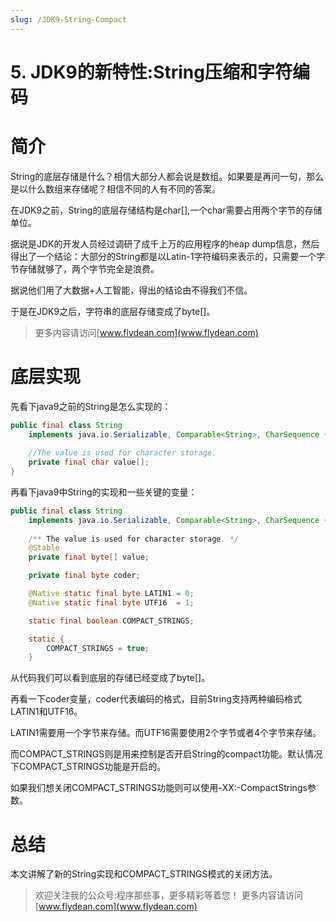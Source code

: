 ```yaml
---
slug: /JDK9-String-Compact
---
```


# 5. JDK9的新特性:String压缩和字符编码

# 简介

String的底层存储是什么？相信大部分人都会说是数组。如果要是再问一句，那么是以什么数组来存储呢？相信不同的人有不同的答案。

在JDK9之前，String的底层存储结构是char[],一个char需要占用两个字节的存储单位。

据说是JDK的开发人员经过调研了成千上万的应用程序的heap dump信息，然后得出了一个结论：大部分的String都是以Latin-1字符编码来表示的，只需要一个字节存储就够了，两个字节完全是浪费。

据说他们用了大数据+人工智能，得出的结论由不得我们不信。

于是在JDK9之后，字符串的底层存储变成了byte[]。

> 更多内容请访问[www.flydean.com](www.flydean.com)


# 底层实现

先看下java9之前的String是怎么实现的：

~~~java
public final class String
    implements java.io.Serializable, Comparable<String>, CharSequence {
 
    //The value is used for character storage.
    private final char value[];
}
~~~

再看下java9中String的实现和一些关键的变量：

~~~java
public final class String
    implements java.io.Serializable, Comparable<String>, CharSequence {
 
    /** The value is used for character storage. */
    @Stable
    private final byte[] value;

    private final byte coder;

    @Native static final byte LATIN1 = 0;
    @Native static final byte UTF16  = 1;

    static final boolean COMPACT_STRINGS;

    static {
        COMPACT_STRINGS = true;
    }
~~~

从代码我们可以看到底层的存储已经变成了byte[]。

再看一下coder变量，coder代表编码的格式，目前String支持两种编码格式LATIN1和UTF16。

LATIN1需要用一个字节来存储。而UTF16需要使用2个字节或者4个字节来存储。

而COMPACT_STRINGS则是用来控制是否开启String的compact功能。默认情况下COMPACT_STRINGS功能是开启的。

如果我们想关闭COMPACT_STRINGS功能则可以使用-XX:-CompactStrings参数。

# 总结

本文讲解了新的String实现和COMPACT_STRINGS模式的关闭方法。

> 欢迎关注我的公众号:程序那些事，更多精彩等着您！
> 更多内容请访问 [www.flydean.com](www.flydean.com)

